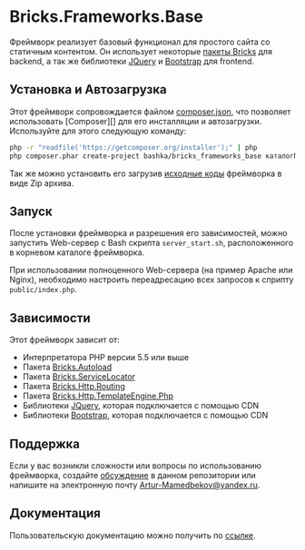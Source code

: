 # Bricks.Frameworks.Base

Фреймворк реализует базовый функционал для простого сайта со статичным 
контентом. Он использует некоторые [пакеты Bricks][] для backend, а так же 
библиотеки [JQuery][] и [Bootstrap][] для frontend.

## Установка и Автозагрузка

Этот фреймворк сопровождается файлом [composer.json][], что позволяет 
использовать [Composer][] для его инсталляции и автозагрузки. Используйте для 
этого следующую команду:

```bash
php -r "readfile('https://getcomposer.org/installer');" | php
php composer.phar create-project bashka/bricks_frameworks_base каталогПроекта
```

Так же можно установить его загрузив [исходные коды][] фреймворка в виде Zip 
архива.

## Запуск

После установки фреймворка и разрешения его зависимостей, можно запустить 
Web-сервер с Bash скрипта `server_start.sh`, расположенного в корневом каталоге 
фреймворка.

При использовании полноценного Web-сервера (на пример Apache или Nginx), 
необходимо настроить переадресацию всех запросов к сприпту `public/index.php`.

## Зависимости

Этот фреймворк зависит от:

* Интерпретатора PHP версии 5.5 или выше
* Пакета [Bricks.Autoload][]
* Пакета [Bricks.ServiceLocator][]
* Пакета [Bricks.Http.Routing][]
* Пакета [Bricks.Http.TemplateEngine.Php][]
* Библиотеки [JQuery][], которая подключается с помощью CDN
* Библиотеки [Bootstrap][], которая подключается с помощью CDN

## Поддержка

Если у вас возникли сложности или вопросы по использованию фреймворка, создайте 
[обсуждение][] в данном репозитории или напишите на электронную почту 
<Artur-Mamedbekov@yandex.ru>.

## Документация

Пользовательскую документацию можно получить по [ссылке](./docs/index.md).

[пакеты Bricks]: http://bricks-packages.org
[JQuery]: http://jquery.com
[Bootstrap]: https://getbootstrap.com
[composer.json]: ./composer.json
[исходные коды]: https://github.com/Bashka/bricks_frameworks_base/releases
[Bricks.Autoload]: https://github.com/Bashka/bricks_autoload
[Bricks.ServiceLocator]: https://github.com/Bashka/bricks_servicelocator
[Bricks.Http.Routing]: https://github.com/Bashka/bricks_http_routing
[Bricks.Http.TemplateEngine.Php]: https://github.com/Bashka/bricks_templateengine_php
[обсуждение]: https://github.com/Bashka/bricks_frameworks_base/issues
